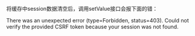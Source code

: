 
将缓存中session数据清空后，调用setValue接口会报下面的错：

There was an unexpected error (type=Forbidden, status=403).
Could not verify the provided CSRF token because your session was not found.
